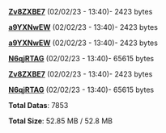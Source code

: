 [**Zv8ZXBE7**](/data/Zv8ZXBE7.txt) (02/02/23 - 13:40)- 2423 bytes

[**a9YXNwEW**](/data/a9YXNwEW.txt) (02/02/23 - 13:40)- 2423 bytes

[**a9YXNwEW**](/data/a9YXNwEW.txt) (02/02/23 - 13:40)- 2423 bytes

[**N6qjRTAG**](/data/N6qjRTAG.txt) (02/02/23 - 13:40)- 65615 bytes

[**Zv8ZXBE7**](/data/Zv8ZXBE7.txt) (02/02/23 - 13:40)- 2423 bytes

[**N6qjRTAG**](/data/N6qjRTAG.txt) (02/02/23 - 13:40)- 65615 bytes

**Total Datas**: 7853

**Total Size**: 52.85 MB / 52.8 MB